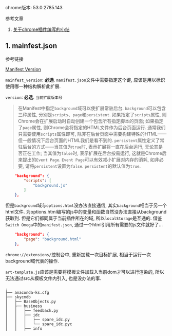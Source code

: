 chrome版本: 53.0.2785.143

参考文章

1. [关于chrome插件编写的小结](http://www.cnblogs.com/meteoric_cry/p/3574457.html)

## 1. mainfest.json

参考链接

[Manifest Version](https://developer.chrome.com/extensions/manifestVersion)

`mainfest_version`: **必选**. `manifest.json`文件中需要指定这个键, 应该是用以标识使用哪一种结构解析此扩展.

`version`: **必选**. `当前扩展版本号`


> 在Manifest中指定`background`域可以使扩展常驻后台. `background`可以包含三种属性, 分别是`scripts`、`page`和`persistent`. 如果指定了`scripts`属性, 则Chrome会在扩展启动时自动创建一个包含所有指定脚本的页面; 如果指定了`page`属性, 则Chrome会将指定的HTML文件作为后台页面运行. 通常我们只需要使用`scripts`属性即可, 除非在后台页面中需要构建特殊的HTML——但一般情况下后台页面的HTML我们是看不到的. `persistent`属性定义了常驻后台的方式——当其值为`true`时, 表示扩展将一直在后台运行, 无论其是否正在工作; 当其值为`false`时, 表示扩展在后台按需运行, 这就是Chrome后来提出的`Event Page`. `Event Page`可以有效减小扩展对内存的消耗, 如非必要, 请将`persistent`设置为`false`. `persistent`的默认值为`true`. 

```json
    "background": {
        "scripts": [
            "background.js"
        ]
    },
```

但是`background`域与`options.html`没办法直接通信, 其实`background`相当于另一个html文件. 为options.html编写的js中的变量和函数自然没办法直接从background获取到. 但是它们都同属于当前插件所在的域, 所以`localStorage`是互通的. 借鉴`Switch Omega`中的`manifest.json`, 通过一个html引用所有需要的js文件就好了...

```json
    "background": {
        "page": "background.html"
    },
```

`chrome://extensions/`控制台中, 重新加载一次目标扩展, 相当于运行一次background域代表的操作.

`art-template.js`应该是需要将模板文件加载入当前dom才可以进行渲染的, 所以无法通过src从模板文件内引入, 也是没办法的事.

```
.
├── anaconda-ks.cfg
├── skycmdb
│   ├── BaseObjects.py
│   ├── business
│   │   ├── feedback.py
│   │   ├── idc
│   │   │   ├── spare_idc.py
│   │   │   └── spare_idc.pyc
│   │   ├── info
```